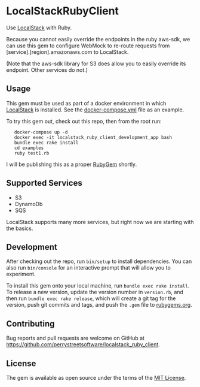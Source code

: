 # LocalStackRubyClient

Use [LocalStack](https://localstack.cloud/) with Ruby.

Because you cannot easily override the endpoints in the ruby aws-sdk, we can use this gem to configure WebMock to re-route requests from [service].[region].amazonaws.com to LocalStack.

(Note that the aws-sdk library for S3 does allow you to easily override its endpoint. Other services do not.)

## Usage

This gem must be used as part of a docker environment in which [LocalStack](https://github.com/localstack/localstack) is installed. See the [docker-compose.yml](https://github.com/perrystreetsoftware/localstack_ruby_client/blob/master/docker-compose.yml) file as an example.

To try this gem out, check out this repo, then from the root run:

```
   docker-compose up -d
   docker exec -it localstack_ruby_client_development_app bash
   bundle exec rake install
   cd examples
   ruby test1.rb
```

I will be publishing this as a proper [RubyGem](https://www.rubygems.org) shortly.

## Supported Services

- S3
- DynamoDb
- SQS

LocalStack supports many more services, but right now we are starting with the basics.

## Development

After checking out the repo, run `bin/setup` to install dependencies. You can also run `bin/console` for an interactive prompt that will allow you to experiment.

To install this gem onto your local machine, run `bundle exec rake install`. To release a new version, update the version number in `version.rb`, and then run `bundle exec rake release`, which will create a git tag for the version, push git commits and tags, and push the `.gem` file to [rubygems.org](https://rubygems.org).

## Contributing

Bug reports and pull requests are welcome on GitHub at https://github.com/perrystreetsoftware/localstack_ruby_client.

## License

The gem is available as open source under the terms of the [MIT License](http://opensource.org/licenses/MIT).
